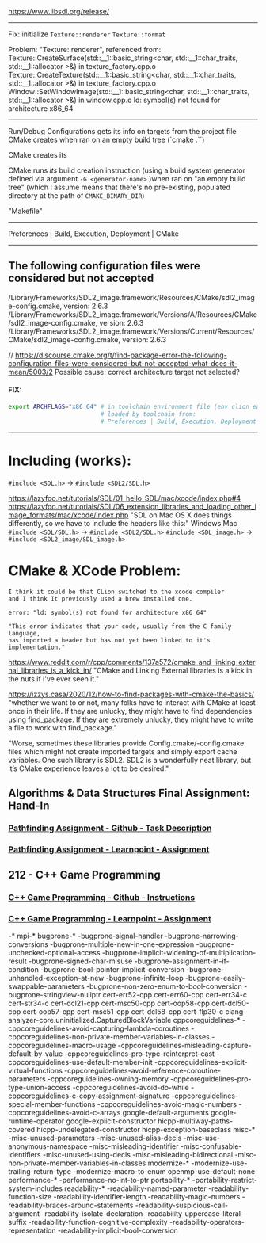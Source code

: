 https://www.libsdl.org/release/

---
Fix:
initialize `Texture::renderer`
           `Texture::format` 

Problem:
  "Texture::renderer", referenced from:
      Texture::CreateSurface(std::__1::basic_string<char, std::__1::char_traits<char>, std::__1::allocator<char> >&) in texture_factory.cpp.o
      Texture::CreateTexture(std::__1::basic_string<char, std::__1::char_traits<char>, std::__1::allocator<char> >&) in texture_factory.cpp.o
      Window::SetWindowImage(std::__1::basic_string<char, std::__1::char_traits<char>, std::__1::allocator<char> >&) in window.cpp.o
ld: symbol(s) not found for architecture x86_64

---

Run/Debug Configurations gets its info on targets from the project file CMake creates 
when ran on an empty build tree (`cmake .``)

CMake creates its

CMake runs _its_ build creation instruction (using a build system generator defined via argument 
    `-G <generator-name>` )when ran on "an empty build tree" (which I assume means that 
there's no pre-existing, populated directory at the path of `CMAKE_BINARY_DIR`)

"Makefile" 

---

Preferences | Build, Execution, Deployment | CMake 

---
## The following configuration files were considered but not accepted

/Library/Frameworks/SDL2_image.framework/Resources/CMake/sdl2_image-config.cmake, version: 2.6.3
/Library/Frameworks/SDL2_image.framework/Versions/A/Resources/CMake/sdl2_image-config.cmake, version: 2.6.3
/Library/Frameworks/SDL2_image.framework/Versions/Current/Resources/CMake/sdl2_image-config.cmake, version: 2.6.3

// https://discourse.cmake.org/t/find-package-error-the-following-configuration-files-were-considered-but-not-accepted-what-does-it-mean/5003/2
Possible cause: correct architecture target not selected?

#### FIX:
```bash
export ARCHFLAGS="x86_64" # in toolchain environment file (env_clion_eap_llvm.sh), 
                          # loaded by toolchain from: 
                          # Preferences | Build, Execution, Deployment | Toolchains 
```

--- 
# Including (works):
`#include <SDL.h>` -> `#include <SDL2/SDL.h>`
    
https://lazyfoo.net/tutorials/SDL/01_hello_SDL/mac/xcode/index.php#4
https://lazyfoo.net/tutorials/SDL/06_extension_libraries_and_loading_other_image_formats/mac/xcode/index.php
"SDL on Mac OS X does things differently, so we have to include the headers like this:"
    Windows                     Mac
    `#include <SDL/SDL.h>`   -> `#include <SDL2/SDL.h>`
    `#include <SDL_image.h>` -> `#include <SDL2_image/SDL_image.h>`



# CMake & XCode Problem:
    I think it could be that CLion switched to the xcode compiler
    and I think It previously used a brew installed one.

    error: "ld: symbol(s) not found for architecture x86_64"

    "This error indicates that your code, usually from the C family language, 
    has imported a header but has not yet been linked to it's implementation."

https://www.reddit.com/r/cpp/comments/137a572/cmake_and_linking_external_libraries_is_a_kick_in/
"CMake and Linking External libraries is a kick in the nuts if i've ever seen it."

https://izzys.casa/2020/12/how-to-find-packages-with-cmake-the-basics/
"whether we want to or not, many folks have to interact with CMake at least once in their life.
If they are unlucky, they might have to find dependencies using find_package.
If they are extremely unlucky, they might have to write a file to work with find_package."

"Worse, sometimes these libraries provide <Library>Config.cmake/<library>-config.cmake files which might not create imported targets and simply export cache variables.
One such library is SDL2. 
SDL2 is a wonderfully neat library, but it’s CMake experience leaves a lot to be desired."


## Algorithms & Data Structures Final Assignment: Hand-In 

### [Pathfinding Assignment - Github - Task Description](https://github.com/marczaku/200-project-period-2/blob/main/assignments/chapter1.md)

### [Pathfinding Assignment - Learnpoint - Assignment](https://forsbergs.learnpoint.se/GroupForms/Group_LearningContent_Item.aspx?Id=7&ItemId=240)


## 212 - C++ Game Programming
### [C++ Game Programming - Github - Instructions](https://github.com/marczaku/212-cpp-game-programming)

### [C++ Game Programming - Learnpoint - Assignment](https://forsbergs.learnpoint.se/GroupForms/Group_LearningContent_Item.aspx?Id=7&ItemId=267)









-*
mpi-*
bugprone-*
-bugprone-signal-handler
-bugprone-narrowing-conversions
-bugprone-multiple-new-in-one-expression
-bugprone-unchecked-optional-access
-bugprone-implicit-widening-of-multiplication-result
-bugprone-signed-char-misuse
-bugprone-assignment-in-if-condition
-bugprone-bool-pointer-implicit-conversion
-bugprone-unhandled-exception-at-new
-bugprone-infinite-loop
-bugprone-easily-swappable-parameters
-bugprone-non-zero-enum-to-bool-conversion
-bugprone-stringview-nullptr
cert-err52-cpp
cert-err60-cpp
cert-err34-c
cert-str34-c
cert-dcl21-cpp
cert-msc50-cpp
cert-oop58-cpp
cert-dcl50-cpp
cert-oop57-cpp
cert-msc51-cpp
cert-dcl58-cpp
cert-flp30-c
clang-analyzer-core.uninitialized.CapturedBlockVariable
cppcoreguidelines-*
-cppcoreguidelines-avoid-capturing-lambda-coroutines
-cppcoreguidelines-non-private-member-variables-in-classes
-cppcoreguidelines-macro-usage
-cppcoreguidelines-misleading-capture-default-by-value
-cppcoreguidelines-pro-type-reinterpret-cast
-cppcoreguidelines-use-default-member-init
-cppcoreguidelines-explicit-virtual-functions
-cppcoreguidelines-avoid-reference-coroutine-parameters
-cppcoreguidelines-owning-memory
-cppcoreguidelines-pro-type-union-access
-cppcoreguidelines-avoid-do-while
-cppcoreguidelines-c-copy-assignment-signature
-cppcoreguidelines-special-member-functions
-cppcoreguidelines-avoid-magic-numbers
-cppcoreguidelines-avoid-c-arrays
google-default-arguments
google-runtime-operator
google-explicit-constructor
hicpp-multiway-paths-covered
hicpp-undelegated-constructor
hicpp-exception-baseclass
misc-*
-misc-unused-parameters
-misc-unused-alias-decls
-misc-use-anonymous-namespace
-misc-misleading-identifier
-misc-confusable-identifiers
-misc-unused-using-decls
-misc-misleading-bidirectional
-misc-non-private-member-variables-in-classes
modernize-*
-modernize-use-trailing-return-type
-modernize-macro-to-enum
openmp-use-default-none
performance-*
-performance-no-int-to-ptr
portability-*
-portability-restrict-system-includes
readability-*
-readability-named-parameter
-readability-function-size
-readability-identifier-length
-readability-magic-numbers
-readability-braces-around-statements
-readability-suspicious-call-argument
-readability-isolate-declaration
-readability-uppercase-literal-suffix
-readability-function-cognitive-complexity
-readability-operators-representation
-readability-implicit-bool-conversion